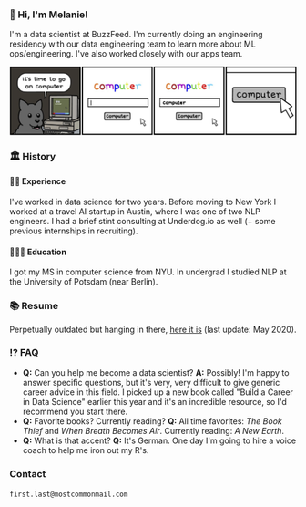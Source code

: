 ### 👋 Hi, I'm Melanie!

I'm a data scientist at BuzzFeed. I'm currently doing an engineering residency with our data engineering team to learn more about ML ops/engineering. I've also worked closely with our apps team.

<img src="https://raw.githubusercontent.com/melanietosik/melanietosik.github.io/master/files/38.png">

### 🏛 History

#### 👩‍💻 Experience

I've worked in data science for two years. Before moving to New York I worked at a travel AI startup in Austin, where I was one of two NLP engineers. I had a brief stint consulting at Underdog.io as well (+ some previous internships in recruiting).

#### 👩🏻‍🎓 Education

I got my MS in computer science from NYU. In undergrad I studied NLP at the University of Potsdam (near Berlin).

### 📚 Resume

Perpetually outdated but hanging in there, [here it is](https://www.melanietosik.com/files/tosik_resume_may_2020.pdf) (last update: May 2020).

### ⁉️ FAQ

- **Q:** Can you help me become a data scientist? **A:** Possibly! I'm happy to answer specific questions, but it's very, very difficult to give generic career advice in this field. I picked up a new book called "Build a Career in Data Science" earlier this year and it's an incredible resource, so I'd recommend you start there.
- **Q:** Favorite books? Currently reading? **Q:** All time favorites: _The Book Thief_ and _When Breath Becomes Air_. Currently reading: _A New Earth_.
- **Q:** What is that accent? **Q:** It's German. One day I'm going to hire a voice coach to help me iron out my R's.

### Contact

`first.last@mostcommonmail.com`
